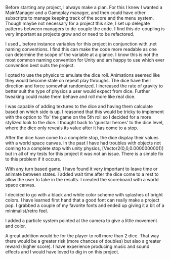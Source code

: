 Before starting any project, I always make a plan.  For this I knew I wanted a MainManager and a Gameplay manager, and then could have other subscripts to manage keeping track of the score and the menu system.
Though maybe not necessary for a project this size, I set up delegate patterns between managers to de-couple the code.  I find this de-coupling is very important as projects grow and or need to be refactored.

I used _ before instance variables for this project in conjunction with .net naming conventions.
I find this can make the code more readable as one can determine the scope of the variable at a glance.
I know this is not the most common naming convention for Unity and am happy to use which ever convention best suits the project.  

I opted to use the physics to emulate the dice roll.
Animations seemed like they would become stale on repeat play throughs.
The dice have their direction and force somewhat randomized.
I increased the rate of gravity to better suit the type of physics a user would expect from dice.
Further tweaking could make them behave and roll more like real dice.

I was capable of adding textures to the dice and having them calculate based on which side is up.
I reasoned that this would be tricky to implement with the option to 'fix' the game on the 5th roll so I decided for a more stylized look to the dice.
I thought back to 'gunstar heroes' to the dice level, where the dice only reveals its value after it has come to a stop.

After the dice have come to a complete stop, the dice display their values with a world space canvas.
In the past I have had troubles with objects not coming to a complete stop with unity physics, [Vector2(0,0,0.0000000001)] but in all of my tests for this project it was not an issue.
There is a simple fix to this problem if it occurs.

With any turn based game, I have found it very important to leave time or animate between states.
I added wait time after the dice come to a rest to allow the user to take in the results.
I created the scoreboard with a world space canvas.

I decided to go with a black and white color scheme with splashes of bright colors.
I have learned first hand that a good font can really make a project pop.
I grabbed a couple of my favorite fonts and ended up giving it a bit of a minimalist/retro feel.

I added a particle system pointed at the camera to give a little movement and color.

A great addition would be for the player to roll more than 2 dice.  That way there would be a greater risk (more chances of doubles) but also a greater reward (higher score).
I have experience producing music and sound effects and I would have loved to dig in on this project.
